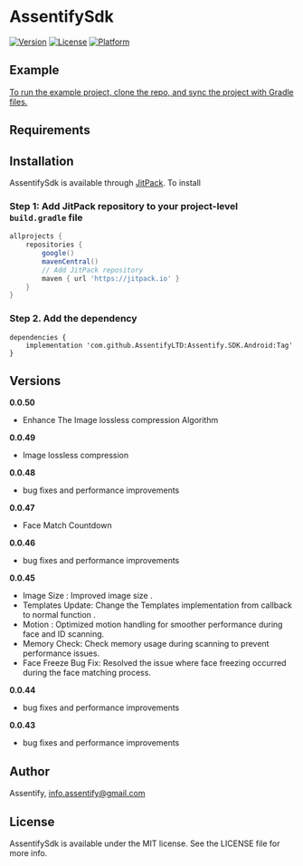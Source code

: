 # AssentifySdk

[![Version](https://img.shields.io/cocoapods/v/AssentifySdk.svg?style=flat)](https://cocoapods.org/pods/AssentifySdk)
[![License](https://img.shields.io/cocoapods/l/AssentifySdk.svg?style=flat)](https://cocoapods.org/pods/AssentifySdk)
[![Platform](https://img.shields.io/cocoapods/p/AssentifySdk.svg?style=flat)](https://cocoapods.org/pods/AssentifySdk)

## Example

[To run the example project, clone the repo, and sync the project with Gradle files.](https://we.tl/t-lZRDNgzp8p)

## Requirements

## Installation

AssentifySdk is available through [JitPack](https://jitpack.io). To install

### Step 1: Add JitPack repository to your project-level `build.gradle` file

```gradle
allprojects {
    repositories {
        google()
        mavenCentral()
        // Add JitPack repository
        maven { url 'https://jitpack.io' }
    }
}
```

### Step 2. Add the dependency
```
dependencies {
    implementation 'com.github.AssentifyLTD:Assentify.SDK.Android:Tag'
}
```

## Versions
**0.0.50**
- Enhance The Image lossless compression Algorithm

**0.0.49**
- Image lossless compression

**0.0.48**
- bug fixes and performance improvements

**0.0.47**
- Face Match Countdown

**0.0.46**
- bug fixes and performance improvements

**0.0.45**
- Image Size : Improved image size .
- Templates Update: Change the Templates implementation from callback to normal function .
- Motion : Optimized motion handling for smoother performance during face and ID scanning.
- Memory Check: Check memory usage during scanning to prevent performance issues.
- Face Freeze Bug Fix: Resolved the issue where face freezing occurred during the face matching process.

**0.0.44**
- bug fixes and performance improvements

**0.0.43**
- bug fixes and performance improvements

## Author

Assentify, info.assentify@gmail.com

## License

AssentifySdk is available under the MIT license. See the LICENSE file for more info.
